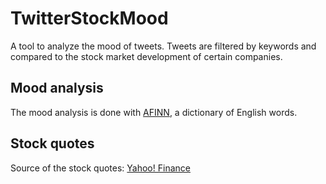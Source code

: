TwitterStockMood
==================

A tool to analyze the mood of tweets. Tweets are filtered by keywords and compared to the stock market development of certain companies.

Mood analysis
-------------

The mood analysis is done with [AFINN](http://www2.imm.dtu.dk/pubdb/views/publication_details.php?id=6010), a dictionary of English words.

Stock quotes
-------------

Source of the stock quotes: [Yahoo! Finance](http://finance.yahoo.com)
